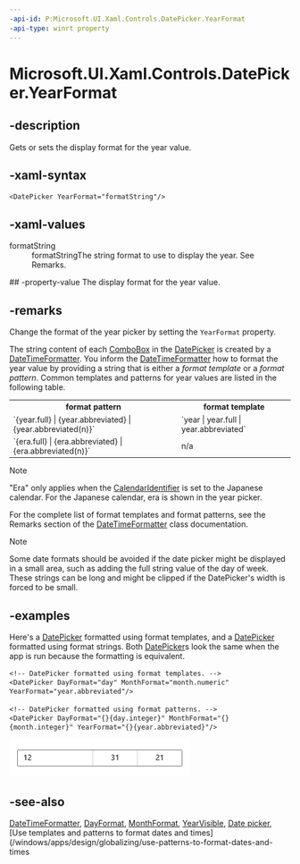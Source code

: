 ```yaml
---
-api-id: P:Microsoft.UI.Xaml.Controls.DatePicker.YearFormat
-api-type: winrt property
---
```


<!-- Property syntax
public string YearFormat { get;  set; }
-->

# Microsoft.UI.Xaml.Controls.DatePicker.YearFormat

## -description

Gets or sets the display format for the year value.

## -xaml-syntax

```xaml
<DatePicker YearFormat="formatString"/>
```

## -xaml-values

<dl><dt>formatString</dt><dd>formatStringThe string format to use to display the year. See Remarks.</dd>
</dl>
## -property-value
The display format for the year value.

## -remarks

Change the format of the year picker by setting the `YearFormat` property.

The string content of each [ComboBox](combobox.md) in the [DatePicker](datepicker.md) is created by a [DateTimeFormatter](/uwp/api/windows.globalization.datetimeformatting.datetimeformatter). You inform the [DateTimeFormatter](/uwp/api/windows.globalization.datetimeformatting.datetimeformatter) how to format the year value by providing a string that is either a *format template* or a *format pattern*. Common templates and patterns for year values are listed in the following table.

<table>
   <tr><th>format pattern</th><th>format template</th></tr>
   <tr><td>`{year.full} | {year.abbreviated} | {year.abbreviated(n)}`</td><td>`year | year.full | year.abbreviated`</td></tr>
   <tr><td>`{era.full} | {era.abbreviated} | {era.abbreviated(n)}`</td><td>n/a</td></tr>
</table>

> [!NOTE]
> "Era" only applies when the [CalendarIdentifier](datepicker_calendaridentifier.md) is set to the Japanese calendar. For the Japanese calendar, era is shown in the year picker.

For the complete list of format templates and format patterns, see the Remarks section of the [DateTimeFormatter](/uwp/api/windows.globalization.datetimeformatting.datetimeformatter) class documentation.

> [!NOTE]
> Some date formats should be avoided if the date picker might be displayed in a small area, such as adding the full string value of the day of week. These strings can be long and might be clipped if the DatePicker's width is forced to be small.

## -examples

Here's a [DatePicker](datepicker.md) formatted using format templates, and a [DatePicker](datepicker.md) formatted using format strings. Both [DatePicker](datepicker.md)s look the same when the app is run because the formatting is equivalent.

```xaml
<!-- DatePicker formatted using format templates. -->
<DatePicker DayFormat="day" MonthFormat="month.numeric" YearFormat="year.abbreviated"/>

<!-- DatePicker formatted using format patterns. -->
<DatePicker DayFormat="{}{day.integer}" MonthFormat="{}{month.integer}" YearFormat="{}{year.abbreviated}"/>
```

![A date picker with its fields formatted.](images/date-time/date-picker-formatting.png)

## -see-also

[DateTimeFormatter](../windows.globalization.datetimeformatting/datetimeformatter.md), [DayFormat](datepicker_dayformat.md), [MonthFormat](datepicker_monthformat.md), [YearVisible](datepicker_yearvisible.md), [Date picker](/windows/apps/design/controls/date-picker), [Use templates and patterns to format dates and times](/windows/apps/design/globalizing/use-patterns-to-format-dates-and-times
